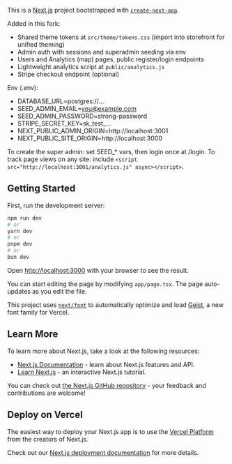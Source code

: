 This is a [Next.js](https://nextjs.org) project bootstrapped with [`create-next-app`](https://nextjs.org/docs/app/api-reference/cli/create-next-app).

Added in this fork:
- Shared theme tokens at `src/theme/tokens.css` (import into storefront for unified theming)
- Admin auth with sessions and superadmin seeding via env
- Users and Analytics (map) pages, public register/login endpoints
- Lightweight analytics script at `public/analytics.js`
- Stripe checkout endpoint (optional)

Env (.env):
- DATABASE_URL=postgres://...
- SEED_ADMIN_EMAIL=you@example.com
- SEED_ADMIN_PASSWORD=strong-password
- STRIPE_SECRET_KEY=sk_test_...
- NEXT_PUBLIC_ADMIN_ORIGIN=http://localhost:3001
- NEXT_PUBLIC_SITE_ORIGIN=http://localhost:3000

To create the super admin: set SEED_* vars, then login once at /login.
To track page views on any site: include `<script src="http://localhost:3001/analytics.js" async></script>`.

## Getting Started

First, run the development server:

```bash
npm run dev
# or
yarn dev
# or
pnpm dev
# or
bun dev
```

Open [http://localhost:3000](http://localhost:3000) with your browser to see the result.

You can start editing the page by modifying `app/page.tsx`. The page auto-updates as you edit the file.

This project uses [`next/font`](https://nextjs.org/docs/app/building-your-application/optimizing/fonts) to automatically optimize and load [Geist](https://vercel.com/font), a new font family for Vercel.

## Learn More

To learn more about Next.js, take a look at the following resources:

- [Next.js Documentation](https://nextjs.org/docs) - learn about Next.js features and API.
- [Learn Next.js](https://nextjs.org/learn) - an interactive Next.js tutorial.

You can check out [the Next.js GitHub repository](https://github.com/vercel/next.js) - your feedback and contributions are welcome!

## Deploy on Vercel

The easiest way to deploy your Next.js app is to use the [Vercel Platform](https://vercel.com/new?utm_medium=default-template&filter=next.js&utm_source=create-next-app&utm_campaign=create-next-app-readme) from the creators of Next.js.

Check out our [Next.js deployment documentation](https://nextjs.org/docs/app/building-your-application/deploying) for more details.
